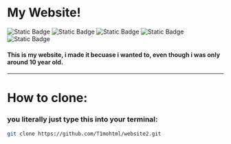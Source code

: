 # My Website!
![Static Badge](https://img.shields.io/badge/Website2_-Live-blue)
![Static Badge](https://img.shields.io/badge/Ubuntu_server-%23E95420?logo=Ubuntu&labelColor=black)
![Static Badge](https://img.shields.io/badge/Most_used_language_(70.3%25)-%23777BB4?logo=php&logoSize=auto&labelColor=black)
![Static Badge](https://img.shields.io/badge/Second_Most_used_language_(25.6%25)-%23663399?logo=css&logoSize=auto&labelColor=black)
![Static Badge](https://img.shields.io/badge/Build-Successful!-green)

#### This is my website, i made it becuase i wanted to, even though i was only around 10 year old.
---
# How to clone:
### you literally just type this into your terminal:
```bash
git clone https://github.com/T1mohtml/website2.git
```